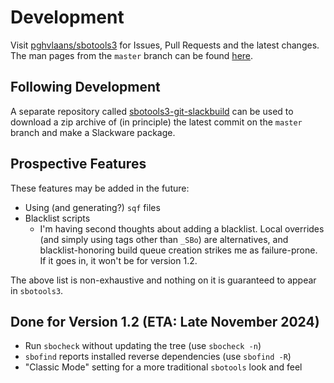 # Development

Visit [pghvlaans/sbotools3](https://github.com/pghvlaans/sbotools3) for Issues, Pull Requests and the latest changes. The man pages from the `master` branch can be found [here](/sbotools3/man/post-release/).

## Following Development

A separate repository called [sbotools3-git-slackbuild](https://github.com/pghvlaans/sbotools3-git-slackbuild) can be used to download a zip archive of (in principle) the latest commit on the `master` branch and make a Slackware package.

## Prospective Features

These features may be added in the future:

* Using (and generating?) `sqf` files
* Blacklist scripts
  * I'm having second thoughts about adding a blacklist. Local overrides (and simply using tags other than `_SBo`) are alternatives, and blacklist-honoring build queue creation strikes me as failure-prone. If it goes in, it won't be for version 1.2.

The above list is non-exhaustive and nothing on it is guaranteed to appear in `sbotools3`.

## Done for Version 1.2 (ETA: Late November 2024)

* Run `sbocheck` without updating the tree (use `sbocheck -n`)
* `sbofind` reports installed reverse dependencies (use `sbofind -R`)
* "Classic Mode" setting for a more traditional `sbotools` look and feel
